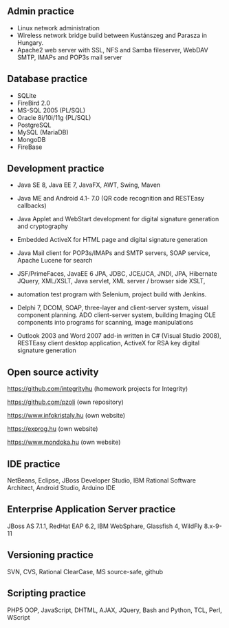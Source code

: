 ## Admin practice
- Linux network administration
- Wireless network bridge build between Kustánszeg and Parasza in Hungary.
- Apache2 web server with SSL, NFS and Samba fileserver, WebDAV SMTP, IMAPs and POP3s mail server

## Database practice
- SQLite
- FireBird 2.0
- MS-SQL 2005 (PL/SQL)
- Oracle 8i/10i/11g (PL/SQL)
- PostgreSQL
- MySQL (MariaDB)
- MongoDB
- FireBase

## Development practice
- Java SE 8, Java EE 7, JavaFX, AWT, Swing, Maven
- Java ME and Android 4.1- 7.0 (QR code recognition and RESTEasy callbacks)

- Java Applet and WebStart development for digital signature generation and cryptography 

- Embedded ActiveX for HTML page and digital signature generation

- Java Mail client for POP3s/IMAPs and SMTP servers, SOAP service, Apache Lucene for search

- JSF/PrimeFaces, JavaEE 6 JPA, JDBC, JCE/JCA, JNDI, JPA, Hibernate
JQuery, XML/XSLT, Java servlet, XML server / browser side XSLT,  

- automation test program with Selenium, project build with Jenkins.

- Delphi 7, DCOM, SOAP, three-layer and client-server system, visual component planning. ADO client-server system, building Imaging OLE components into programs for scanning, image manipulations

- Outlook 2003 and Word 2007 add-in written in C# (Visual Studio 2008), RESTEasy client desktop application, ActiveX for RSA key digital signature generation

## Open source activity
https://github.com/integrityhu (homework projects for Integrity)

https://github.com/pzoli (own repository)

https://www.infokristaly.hu (own website)

https://exprog.hu (own website)

https://www.mondoka.hu (own website)

## IDE practice
NetBeans, Eclipse, JBoss Developer Studio, IBM Rational Software Architect, Android Studio, Arduino IDE

## Enterprise Application Server practice
JBoss AS 7.1.1, RedHat EAP 6.2, IBM WebSphare, Glassfish 4, WildFly 8.x-9-11

## Versioning practice
SVN, CVS, Rational ClearCase, MS source-safe, github

## Scripting practice
PHP5 OOP, JavaScript, DHTML, AJAX, JQuery, Bash and Python, TCL, Perl, WScript
